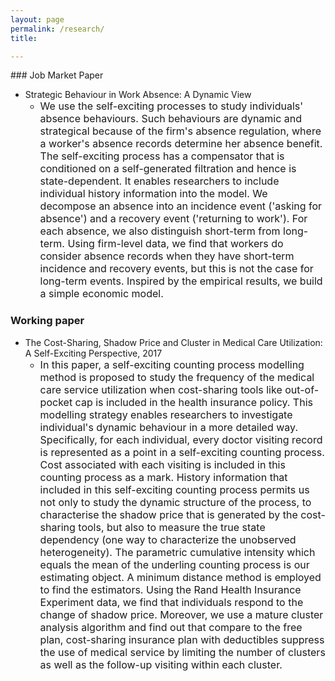 ```yaml
---
layout: page
permalink: /research/
title: 

---
```

<html>
<head>
<!-- Global site tag (gtag.js) - Google Analytics -->
<script async src="https://www.googletagmanager.com/gtag/js?id=UA-123587654-1"></script>
<script>
  window.dataLayer = window.dataLayer || [];
  function gtag(){dataLayer.push(arguments);}
  gtag('js', new Date());

  gtag('config', 'UA-123587654-1');
</script>
</head>
</html>
### Job Market Paper

* Strategic Behaviour in Work Absence: A Dynamic View
  * <font size ="3.0">We use the self-exciting processes to study individuals' absence behaviours. Such behaviours are dynamic and strategical because of the firm's absence regulation, where a worker's absence records determine her absence benefit. The self-exciting process has a compensator that is conditioned on a self-generated filtration and hence is state-dependent. It enables researchers to include individual history information into the model. We decompose an absence into an incidence event ('asking for absence') and a recovery event ('returning to work'). For each absence, we also distinguish short-term from long-term. Using firm-level data, we find that workers do consider absence records when they have short-term incidence and recovery events, but this is not the case for long-term events. Inspired by the empirical results, we build a simple economic model.  </font> 

### Working paper

* The Cost-Sharing, Shadow Price and Cluster in Medical Care Utilization: A Self-Exciting Perspective, 2017
  * <font size="3.0">In this paper, a self-exciting counting process modelling method is proposed to study the frequency of the medical care service utilization when cost-sharing tools like out-of-pocket cap is included in the health insurance policy. This modelling strategy enables researchers to investigate individual's dynamic behaviour in a more detailed way. Specifically, for each individual, every doctor visiting record is represented as a point in a self-exciting counting process. Cost associated with each visiting is included in this counting process as a mark. History information that included in this self-exciting counting process permits us not only to study the dynamic structure of the process, to characterise the shadow price that is generated by the cost-sharing tools, but also to measure the true state dependency (one way to characterize the unobserved heterogeneity). The parametric cumulative intensity which equals the mean of the underling counting process is our estimating object. A minimum distance method is employed to find the estimators. Using the Rand Health Insurance Experiment data, we find that individuals respond to the change of shadow price. Moreover, we use a mature cluster analysis algorithm and find out that compare to the free plan, cost-sharing insurance plan with deductibles suppress the use of medical service by limiting the number of clusters as well as the follow-up visiting within each cluster.</font>
